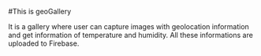 #This is geoGallery

It is a gallery where user can capture images with geolocation information and get information of temperature and humidity.
All these informations are uploaded to Firebase.

